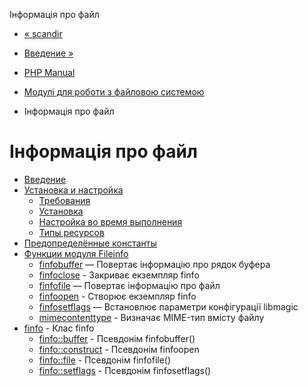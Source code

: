 Інформація про файл

-   [« scandir](function.scandir.html)
    
-   [Введение »](intro.fileinfo.html)
    
-   [PHP Manual](index.html)
    
-   [Модулі для роботи з файловою системою](refs.fileprocess.file.html)
    
-   Інформація про файл
    

# Інформація про файл

-   [Введение](intro.fileinfo.html)
-   [Установка и настройка](fileinfo.setup.html)
    -   [Требования](fileinfo.requirements.html)
    -   [Установка](fileinfo.installation.html)
    -   [Настройка во время выполнения](fileinfo.configuration.html)
    -   [Типы ресурсов](fileinfo.resources.html)
-   [Предопределённые константы](fileinfo.constants.html)
-   [Функции модуля Fileinfo](ref.fileinfo.html)
    -   [finfobuffer](function.finfo-buffer.html) — Повертає інформацію про рядок буфера
    -   [finfoclose](function.finfo-close.html) - Закриває екземпляр finfo
    -   [finfofile](function.finfo-file.html) — Повертає інформацію про файл
    -   [finfoopen](function.finfo-open.html) - Створює екземпляр finfo
    -   [finfosetflags](function.finfo-set-flags.html) — Встановлює параметри конфігурації libmagic
    -   [mimecontenttype](function.mime-content-type.html) - Визначає MIME-тип вмісту файлу
-   [finfo](class.finfo.html) - Клас finfo
    -   [finfo::buffer](finfo.buffer.html) - Псевдонім finfobuffer()
    -   [finfo::construct](finfo.construct.html) - Псевдонім finfoopen
    -   [finfo::file](finfo.file.html) - Псевдонім finfofile()
    -   [finfo::setflags](finfo.set-flags.html) - Псевдонім finfosetflags()